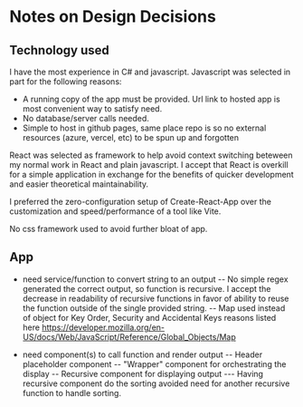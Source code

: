 # Notes on Design Decisions

## Technology used

I have the most experience in C# and javascript.  Javascript was selected in part for the following reasons:

- A running copy of the app must be provided.  Url link to hosted app is most convenient way to satisfy need.
- No database/server calls needed.
- Simple to host in github pages, same place repo is so no external resources (azure, vercel, etc) to be spun up and forgotten

React was selected as framework to help avoid context switching beteween my normal work in React and plain javascript.  I accept that React is overkill for a simple application in exchange for the benefits of quicker development and easier theoretical maintainability.

I preferred the zero-configuration setup of Create-React-App over the customization and speed/performance of a tool like Vite.  

No css framework used to avoid further bloat of app.

## App
- need service/function to convert string to an output
 -- No simple regex generated the correct output, so function is recursive.  I accept the decrease in readability of recursive functions in favor of ability to reuse the function outside of the single provided string.
 -- Map used instead of object for Key Order, Security and Accidental Keys reasons listed here https://developer.mozilla.org/en-US/docs/Web/JavaScript/Reference/Global_Objects/Map

- need component(s) to call function and render output
 -- Header placeholder component
 -- "Wrapper" component for orchestrating the display
 -- Recursive component for displaying output
 --- Having recursive component do the sorting avoided need for another recursive function to handle sorting.

